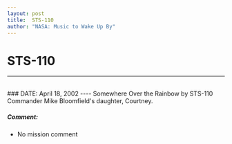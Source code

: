 ```yaml
---
layout: post
title:  STS-110
author: "NASA: Music to Wake Up By"
---
```


# STS-110
----
<br/>
### DATE: April 18, 2002
----
Somewhere Over the Rainbow by STS-110 Commander Mike Bloomfield's daughter, Courtney.

##### Comment:
* No mission comment
